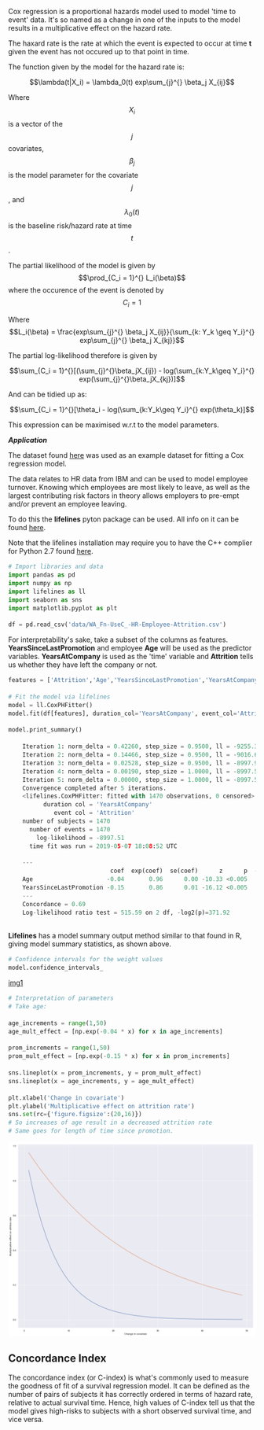 


Cox regression is a proportional hazards model used to model 'time to event' data. It's so named as a change in one of the inputs to the model results in a multiplicative effect on the hazard rate.

The haxard rate is the rate at which the event is expected to occur at time **t** given the event has not occured up to that point in time.

The function given by the model for the hazard rate is:

$$\lambda(t|X_i) = \lambda_0(t) exp\sum_{j}^{} \beta_j X_{ij}$$

Where $$X_i$$ is a vector of the $$j$$ covariates, $$\beta_j$$ is the model parameter for the covariate $$j$$, and $$\lambda_0(t)$$ is the baseline risk/hazard rate at time $$t$$.

The partial likelihood of the model is given by $$\prod_{C_i = 1}^{} L_i(\beta)$$ where the occurence of the event is denoted by $$C_i = 1$$ 

Where $$L_i(\beta) = \frac{exp\sum_{j}^{} \beta_j X_{ij}}{\sum_{k: Y_k \geq Y_i}^{} exp\sum_{j}^{} \beta_j X_{kj}}$$

The partial log-likelihood therefore is given by

$$\sum_{C_i = 1}^{}[(\sum_{j}^{}\beta_jX_{ij}) - log(\sum_{k:Y_k\geq Y_i}^{} exp(\sum_{j}^{}\beta_jX_{kj})]$$

And can be tidied up as:

$$\sum_{C_i = 1}^{}[\theta_i - log(\sum_{k:Y_k\geq Y_i}^{} exp(\theta_k)]$$

This expression can be maximised w.r.t to the model parameters.


***Application***

The dataset found [here](https://www.kaggle.com/pavansubhasht/ibm-hr-analytics-attrition-dataset) was used as an example dataset for fitting a Cox regression model.

The data relates to HR data from IBM and can be used to model employee turnover. Knowing which employees are most likely to leave, as well as the largest contributing risk factors in theory allows employers to pre-empt and/or prevent an employee leaving. 

To do this the **lifelines** pyton package can be used. All info on it can be found [here](https://lifelines.readthedocs.io/en/latest/).  

Note that the lifelines installation may require you to have the C++ complier for Python 2.7 found [here](https://www.microsoft.com/en-us/download/confirmation.aspx?id=44266).


```python
# Import libraries and data
import pandas as pd
import numpy as np
import lifelines as ll
import seaborn as sns
import matplotlib.pyplot as plt

df = pd.read_csv('data/WA_Fn-UseC_-HR-Employee-Attrition.csv')

```
For interpretability's sake, take a subset of the columns as features. **YearsSinceLastPromotion** and  employee **Age** will be used as the predictor variables. **YearsAtCompany** is used as the 'time' variable and **Attrition** tells us whether they have left the company or not.

```python
features = ['Attrition','Age','YearsSinceLastPromotion','YearsAtCompany']

# Fit the model via lifelines 
model = ll.CoxPHFitter()
model.fit(df[features], duration_col='YearsAtCompany', event_col='Attrition', show_progress=True)

model.print_summary()

    Iteration 1: norm_delta = 0.42260, step_size = 0.9500, ll = -9255.30149, newton_decrement = 215.12706, seconds_since_start = 0.0
    Iteration 2: norm_delta = 0.14466, step_size = 0.9500, ll = -9016.66007, newton_decrement = 17.72530, seconds_since_start = 0.0
    Iteration 3: norm_delta = 0.02528, step_size = 0.9500, ll = -8997.95081, newton_decrement = 0.43936, seconds_since_start = 0.0
    Iteration 4: norm_delta = 0.00190, step_size = 1.0000, ll = -8997.50740, newton_decrement = 0.00215, seconds_since_start = 0.0
    Iteration 5: norm_delta = 0.00000, step_size = 1.0000, ll = -8997.50525, newton_decrement = 0.00000, seconds_since_start = 0.0
    Convergence completed after 5 iterations.
    <lifelines.CoxPHFitter: fitted with 1470 observations, 0 censored>
          duration col = 'YearsAtCompany'
             event col = 'Attrition'
    number of subjects = 1470
      number of events = 1470
        log-likelihood = -8997.51
      time fit was run = 2019-05-07 18:08:52 UTC
    
    ---
                             coef  exp(coef)  se(coef)      z      p  -log2(p)  lower 0.95  upper 0.95
    Age                     -0.04       0.96      0.00 -10.33 <0.005     80.74       -0.04       -0.03
    YearsSinceLastPromotion -0.15       0.86      0.01 -16.12 <0.005    191.83       -0.17       -0.13
    ---
    Concordance = 0.69
    Log-likelihood ratio test = 515.59 on 2 df, -log2(p)=371.92
    

```

**Lifelines** has a model summary output method similar to that found in R, giving model summary statistics, as shown above.



```python
# Confidence intervals for the weight values
model.confidence_intervals_
```
[img1](/images/confintervals.png)

```python
# Interpretation of parameters
# Take age:

age_increments = range(1,50)
age_mult_effect = [np.exp(-0.04 * x) for x in age_increments]

prom_increments = range(1,50)
prom_mult_effect = [np.exp(-0.15 * x) for x in prom_increments]

sns.lineplot(x = prom_increments, y = prom_mult_effect)
sns.lineplot(x = age_increments, y = age_mult_effect)

plt.xlabel('Change in covariate')
plt.ylabel('Multiplicative effect on attrition rate')
sns.set(rc={'figure.figsize':(20,16)})
# So increases of age result in a decreased attrition rate
# Same goes for length of time since promotion.
```


![png](/images/output_5_0.png "covariates")


Concordance Index
---

The concordance index (or C-index) is what's commonly used to measure the goodness of fit of a survival regression model. It can be defined as the number of pairs of subjects it has correctly ordered in terms of hazard rate, relative to actual survival time. Hence, high values of C-index tell us that the model gives high-risks to subjects with a short observed survival time, and vice versa.
